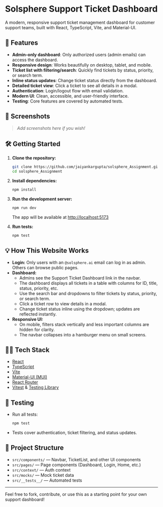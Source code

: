 # Solsphere Support Ticket Dashboard

A modern, responsive support ticket management dashboard for customer support teams, built with React, TypeScript, Vite, and Material-UI.

## 🚀 Features

- **Admin-only dashboard**: Only authorized users (admin emails) can access the dashboard.
- **Responsive design**: Works beautifully on desktop, tablet, and mobile.
- **Ticket list with filtering/search**: Quickly find tickets by status, priority, or search term.
- **Inline status updates**: Change ticket status directly from the dashboard.
- **Detailed ticket view**: Click a ticket to see all details in a modal.
- **Authentication**: Login/logout flow with email validation.
- **Modern UI**: Clean, accessible, and user-friendly interface.
- **Testing**: Core features are covered by automated tests.

## 📸 Screenshots

> _Add screenshots here if you wish!_

## 🛠️ Getting Started

1. **Clone the repository:**
   ```sh
   git clone https://github.com/jaiyankargupta/solsphere_Assignment.git
   cd solsphere_Assignment
   ```
2. **Install dependencies:**
   ```sh
   npm install
   ```
3. **Run the development server:**
   ```sh
   npm run dev
   ```
   The app will be available at [http://localhost:5173](http://localhost:5173)

4. **Run tests:**
   ```sh
   npm test
   ```

## 💡 How This Website Works

- **Login:** Only users with an `@solsphere.ai` email can log in as admin. Others can browse public pages.
- **Dashboard:**
  - Admins see the Support Ticket Dashboard link in the navbar.
  - The dashboard displays all tickets in a table with columns for ID, title, status, priority, etc.
  - Use the search bar and dropdowns to filter tickets by status, priority, or search term.
  - Click a ticket row to view details in a modal.
  - Change ticket status inline using the dropdown; updates are reflected instantly.
- **Responsive UI:**
  - On mobile, filters stack vertically and less important columns are hidden for clarity.
  - The navbar collapses into a hamburger menu on small screens.

## 🧑‍💻 Tech Stack
- [React](https://react.dev/)
- [TypeScript](https://www.typescriptlang.org/)
- [Vite](https://vitejs.dev/)
- [Material-UI (MUI)](https://mui.com/)
- [React Router](https://reactrouter.com/)
- [Vitest](https://vitest.dev/) & [Testing Library](https://testing-library.com/)

## 🧪 Testing
- Run all tests:
  ```sh
  npm test
  ```
- Tests cover authentication, ticket filtering, and status updates.

## 📂 Project Structure
- `src/components/` — Navbar, TicketList, and other UI components
- `src/pages/` — Page components (Dashboard, Login, Home, etc.)
- `src/context/` — Auth context
- `src/mocks/` — Mock ticket data
- `src/__tests__/` — Automated tests

---

Feel free to fork, contribute, or use this as a starting point for your own support dashboard!
